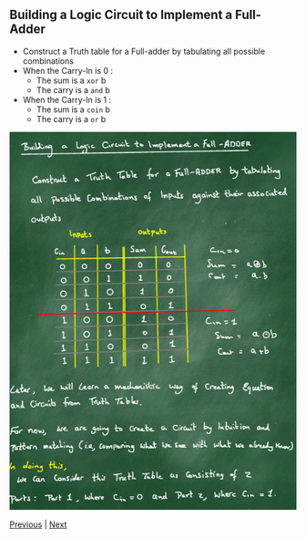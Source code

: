 ## Building a Logic Circuit to Implement a Full-Adder
- Construct a Truth table for a Full-adder by tabulating all possible combinations
- When the Carry-In is 0 : 
    - The sum is a `xor` b
    - The carry is a `and` b
- When the Carry-In is 1 :
    - The sum is a `coin` b
    - The carry is a `or` b

![FullAdderLogic](img/FullAdderLogic.png)


[Previous](3_2_20.md) | [Next](5_2_20.md)